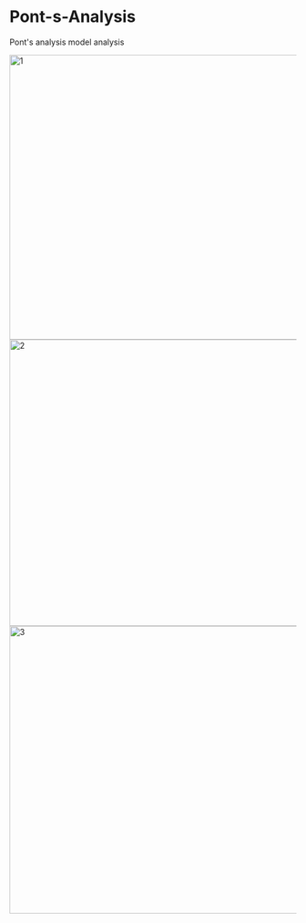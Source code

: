 # Pont-s-Analysis
Pont's analysis model analysis

<img width="955" height="500" alt="1" src="https://github.com/user-attachments/assets/be03b50a-0719-4989-874a-332526e0c6db" />
<img width="959" height="503" alt="2" src="https://github.com/user-attachments/assets/a55ff76f-6345-446b-8c12-712c428163aa" />
<img width="959" height="505" alt="3" src="https://github.com/user-attachments/assets/52966d96-cd56-4dc3-8a4b-436b9c48531e" />
